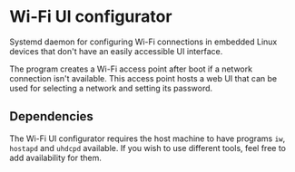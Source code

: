 # Wi-Fi UI configurator
Systemd daemon for configuring Wi-Fi connections in embedded Linux devices that don't have an easily accessible UI interface.

The program creates a Wi-Fi access point after boot if a network connection isn't available.
This access point hosts a web UI that can be used for selecting a network and setting its password.

## Dependencies
The Wi-Fi UI configurator requires the host machine to have programs `iw`, `hostapd` and `uhdcpd` available.
If you wish to use different tools, feel free to add availability for them.

